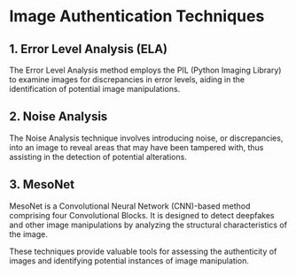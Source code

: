 # Image Authentication Techniques

## 1. Error Level Analysis (ELA)
The Error Level Analysis method employs the PIL (Python Imaging Library) to examine images for discrepancies in error levels, aiding in the identification of potential image manipulations.

## 2. Noise Analysis
The Noise Analysis technique involves introducing noise, or discrepancies, into an image to reveal areas that may have been tampered with, thus assisting in the detection of potential alterations.

## 3. MesoNet
MesoNet is a Convolutional Neural Network (CNN)-based method comprising four Convolutional Blocks. It is designed to detect deepfakes and other image manipulations by analyzing the structural characteristics of the image.

These techniques provide valuable tools for assessing the authenticity of images and identifying potential instances of image manipulation.
